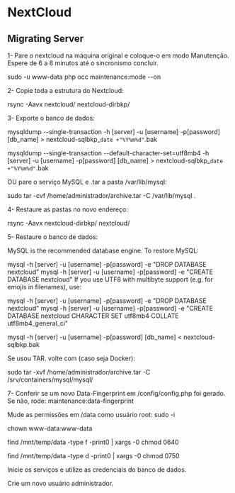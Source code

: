 # NextCloud

## Migrating Server

1- Pare o nextcloud na máquina original e coloque-o em modo Manutenção.
Espere de 6 a 8 minutos até o sincronismo concluir.

sudo -u www-data php occ maintenance:mode --on

2- Copie toda a estrutura do Nextcloud:

rsync -Aavx nextcloud/ nextcloud-dirbkp/

3- Exporte o banco de dados:

mysqldump --single-transaction -h [server] -u [username] -p[password] [db_name] > nextcloud-sqlbkp_`date +"%Y%m%d"`.bak

mysqldump --single-transaction --default-character-set=utf8mb4 -h [server] -u [username] -p[password] [db_name] > nextcloud-sqlbkp_`date +"%Y%m%d"`.bak

OU pare o serviço MySQL e .tar a pasta /var/lib/mysql:

sudo tar -cvf /home/administrador/archive.tar -C /var/lib/mysql .

4- Restaure as pastas no novo endereço:

rsync -Aavx nextcloud-dirbkp/ nextcloud/

5- Restaure o banco de dados:

MySQL is the recommended database engine. To restore MySQL:

mysql -h [server] -u [username] -p[password] -e "DROP DATABASE nextcloud"
mysql -h [server] -u [username] -p[password] -e "CREATE DATABASE nextcloud"
If you use UTF8 with multibyte support (e.g. for emojis in filenames), use:

mysql -h [server] -u [username] -p[password] -e "DROP DATABASE nextcloud"
mysql -h [server] -u [username] -p[password] -e "CREATE DATABASE nextcloud CHARACTER SET utf8mb4 COLLATE utf8mb4_general_ci"

mysql -h [server] -u [username] -p[password] [db_name] < nextcloud-sqlbkp.bak

Se usou TAR. volte com (caso seja Docker):

sudo tar -xvf /home/administrador/archive.tar -C /srv/containers/mysql/mysql/

7- Conferir se um novo Data-Fingerprint em /config/config.php foi gerado. Se não, rode:
maintenance:data-fingerprint

Mude as permissões em /data como usuário root: sudo -i

chown www-data:www-data

find /mnt/temp/data -type f -print0 | xargs -0 chmod 0640

find /mnt/temp/data -type d -print0 | xargs -0 chmod 0750

Inicie os serviços e utilize as credenciais do banco de dados.

Crie um novo usuário administrador.
